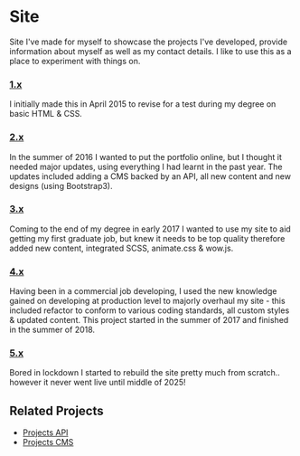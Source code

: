 # Site

Site I've made for myself to showcase the projects I've developed, provide information about myself as well as my contact details. I like to use this as a place to experiment with things on.

### [1.x](https://github.com/jahidulpabelislam/portfolio/tree/releases/tag/v1)

I initially made this in April 2015 to revise for a test during my degree on basic HTML &amp; CSS.

### [2.x](https://github.com/jahidulpabelislam/portfolio/tree/releases/tag/v2)

In the summer of 2016 I wanted to put the portfolio online, but I thought it needed major updates, using everything I had learnt in the past year. The updates included adding a CMS backed by an API, all new content and new designs (using Bootstrap3).

### [3.x](https://github.com/jahidulpabelislam/portfolio/tree/releases/tag/v3)

Coming to the end of my degree in early 2017 I wanted to use my site to aid getting my first graduate job, but knew it needs to be top quality therefore added new content, integrated SCSS, animate.css &amp; wow.js.

### [4.x](https://github.com/jahidulpabelislam/portfolio/tree/releases/tag/v4)

Having been in a commercial job developing, I used the new knowledge gained on developing at production level to majorly overhaul my site - this included refactor to conform to various coding standards, all custom styles & updated content. This project started in the summer of 2017 and finished in the summer of 2018.

### [5.x](https://github.com/jahidulpabelislam/portfolio/releases/tag/v5.0.0)

Bored in lockdown I started to rebuild the site pretty much from scratch.. however it never went live until middle of 2025!

## Related Projects

- [Projects API](https://github.com/jahidulpabelislam/portfolio-api)
- [Projects CMS](https://github.com/jahidulpabelislam/portfolio-cms)
